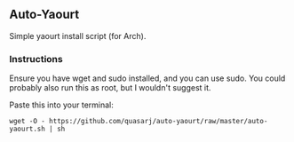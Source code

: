 ## Auto-Yaourt
Simple yaourt install script (for Arch).

### Instructions
Ensure you have wget and sudo installed, and you can use sudo. 
You could probably also run this as root, but I wouldn't suggest it.

Paste this into your terminal:

    wget -O - https://github.com/quasarj/auto-yaourt/raw/master/auto-yaourt.sh | sh


